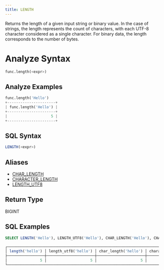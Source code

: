 ```yaml
---
title: LENGTH
---
```


Returns the length of a given input string or binary value. In the case of strings, the length represents the count of characters, with each UTF-8 character considered as a single character. For binary data, the length corresponds to the number of bytes.

# Analyze Syntax

```python
func.length(<expr>)
```

## Analyze Examples

```python
func.length('Hello')
+----------------------+
| func.length('Hello') |
+----------------------+
|                    5 |
+----------------------+
```

## SQL Syntax

```sql
LENGTH(<expr>)
```

## Aliases

- [CHAR_LENGTH](char-length)
- [CHARACTER_LENGTH](character-length)
- [LENGTH_UTF8](length-utf8)

## Return Type

BIGINT

## SQL Examples

```sql
SELECT LENGTH('Hello'), LENGTH_UTF8('Hello'), CHAR_LENGTH('Hello'), CHARACTER_LENGTH('Hello');

┌───────────────────────────────────────────────────────────────────────────────────────────┐
│ length('hello') │ length_utf8('hello') │ char_length('hello') │ character_length('hello') │
├─────────────────┼──────────────────────┼──────────────────────┼───────────────────────────┤
│               5 │                    5 │                    5 │                         5 │
└───────────────────────────────────────────────────────────────────────────────────────────┘
```